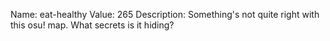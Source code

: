 Name: eat-healthy
Value: 265
Description: Something's not quite right with this osu! map. What secrets is it hiding?
